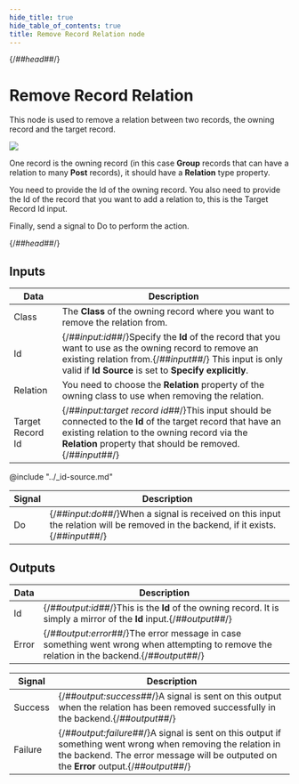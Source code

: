 ```yaml
---
hide_title: true
hide_table_of_contents: true
title: Remove Record Relation node
---
```


{/*##head##*/}

# Remove Record Relation

This node is used to remove a relation between two records, the owning record and the target record.

<div className="ndl-image-with-background l">

![](/nodes/data/cloud-data/remove-record-relation/remove-relation.png)

</div>

One record is the owning record (in this case **Group** records that can have a relation to many **Post** records), it should have a **Relation** type property.

You need to provide the <span className="ndl-data">Id</span> of the owning record. You also need to provide the <span className="ndl-data">Id</span> of the record that you want to add a relation to, this is the <span className="ndl-data">Target Record Id</span> input.

Finally, send a <span className="ndl-signal">signal</span> to <span className="ndl-signal">Do</span> to perform the action.

{/*##head##*/}

## Inputs

| Data                                               | Description                                                                                                                                                                                                          |
| -------------------------------------------------- | -------------------------------------------------------------------------------------------------------------------------------------------------------------------------------------------------------------------- |
| <span className="ndl-data">Class</span>            | The **Class** of the owning record where you want to remove the relation from.                                                                                                                                       |
| <span className="ndl-data">Id</span>               | {/*##input:id##*/}Specify the **Id** of the record that you want to use as the owning record to remove an existing relation from.{/*##input##*/} This input is only valid if **Id Source** is set to **Specify explicitly**. |
| <span className="ndl-data">Relation</span>         | You need to choose the **Relation** property of the owning class to use when removing the relation.                                                                                                                  |
| <span className="ndl-data">Target Record Id</span> | {/*##input:target record id##*/}This input should be connected to the **Id** of the target record that have an existing relation to the owning record via the **Relation** property that should be removed.{/*##input##*/}   |

@include "../_id-source.md"

| Signal                                 | Description                                                                                                                 |
| -------------------------------------- | --------------------------------------------------------------------------------------------------------------------------- |
| <span className="ndl-signal">Do</span> | {/*##input:do##*/}When a signal is received on this input the relation will be removed in the backend, if it exists.{/*##input##*/} |

## Outputs

| Data                                    | Description                                                                                                                         |
| --------------------------------------- | ----------------------------------------------------------------------------------------------------------------------------------- |
| <span className="ndl-data">Id</span>    | {/*##output:id##*/}This is the **Id** of the owning record. It is simply a mirror of the **Id** input.{/*##output##*/}                      |
| <span className="ndl-data">Error</span> | {/*##output:error##*/}The error message in case something went wrong when attempting to remove the relation in the backend.{/*##output##*/} |

| Signal                                      | Description                                                                                                                                                                                    |
| ------------------------------------------- | ---------------------------------------------------------------------------------------------------------------------------------------------------------------------------------------------- |
| <span className="ndl-signal">Success</span> | {/*##output:success##*/}A signal is sent on this output when the relation has been removed successfully in the backend.{/*##output##*/}                                                                |
| <span className="ndl-signal">Failure</span> | {/*##output:failure##*/}A signal is sent on this output if something went wrong when removing the relation in the backend. The error message will be outputed on the **Error** output.{/*##output##*/} |
